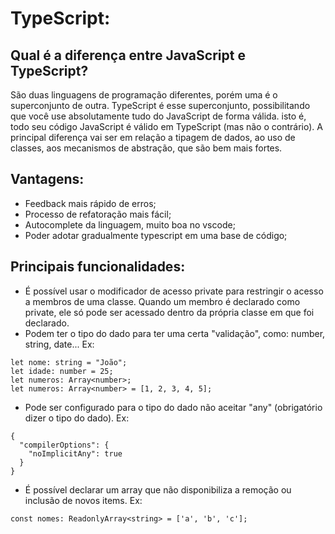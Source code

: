 # TypeScript:
## Qual é a diferença entre JavaScript e TypeScript?
São duas linguagens de programação diferentes, porém uma é o superconjunto de outra. TypeScript é esse superconjunto, possibilitando que você use absolutamente tudo do JavaScript de forma válida. isto é, todo seu código JavaScript é válido em TypeScript (mas não o contrário). A principal diferença vai ser em relação a tipagem de dados, ao uso de classes, aos mecanismos de abstração, que são bem mais fortes.


## Vantagens:
- Feedback mais rápido de erros;
- Processo de refatoração mais fácil;
- Autocomplete da linguagem, muito boa no vscode;
- Poder adotar gradualmente typescript em uma base de código;

## Principais funcionalidades:
- É possível usar o modificador de acesso private para restringir o acesso a membros de uma classe. Quando um membro é declarado como private, ele só pode ser acessado dentro da própria classe em que foi declarado.
- Podem ter o tipo do dado para ter uma certa "validação", como: number, string, date... Ex:
~~~
let nome: string = "João";
let idade: number = 25;
let numeros: Array<number>;
let numeros: Array<number> = [1, 2, 3, 4, 5];
~~~
- Pode ser configurado para o tipo do dado não aceitar "any" (obrigatório dizer o tipo do dado). Ex: 
~~~
{
  "compilerOptions": {
    "noImplicitAny": true
  }
}
~~~
- É possível declarar um array que não disponibiliza a remoção ou inclusão de novos items. Ex:
~~~
const nomes: ReadonlyArray<string> = ['a', 'b', 'c'];
~~~
